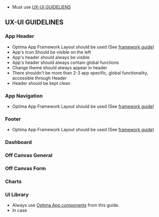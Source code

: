 * Must use [UX-UI GUIDELIENS](#ux-ui-guidelines)

## UX-UI GUIDELINES
### App Header
* Optima App Framework Layout should be used (See [framework guide](optima-platform-guidelines.md#optima-app-framework-components))
* App's Icon Should be visible on the left
* App's header should always be visible
* App's header should always contain global functions
* Change theme should always appear in header
* There shouldn't be more than 2-3 app specific, global functionality, accessible through Header
* Header should be kept clean
### App Navigation
* Optima App Framework Layout should be used (See [framework guide](optima-platform-guidelines.md#optima-app-framework-components))
### Footer
* Optima App Framework Layout should be used (See [framework guide](optima-platform-guidelines.md#optima-app-framework-components))
### Dashboard
### Off Canvas General
### Off Canvas Form
### Charts
### UI Library
* Always use [Optima App components](optima-app-framework-guidelines.md) from this guide.
* In case 